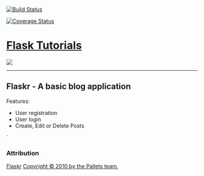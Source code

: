 [![Build Status](https://travis-ci.org/artorious/flask_dojo.svg?branch=test-coverage)](https://travis-ci.org/artorious/flask_dojo)

[![Coverage Status](https://coveralls.io/repos/github/artorious/flask_dojo/badge.svg)](https://coveralls.io/github/artorious/flask_dojo)

# [Flask Tutorials](http://flask.pocoo.org/docs/1.0/)

![](http://flask.pocoo.org/docs/1.0/_images/logo-full.png)
<hr>

## Flaskr - A basic blog application
Features:
* User registration
* User login
* Create, Edit or Delete Posts

`
### Attribution
[Flaskr](http://flask.pocoo.org/docs/1.0/tutorial/#tutorial)
[Copyright &copy; 2010 by the Pallets
team.](http://flask.pocoo.org/docs/1.0/license/)

